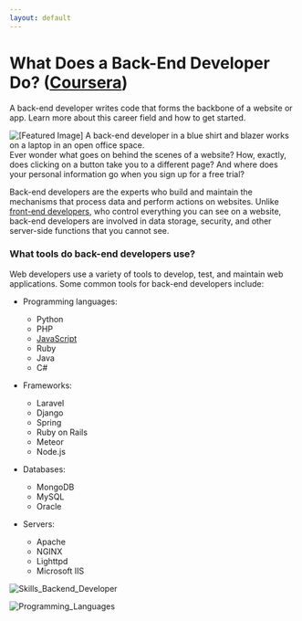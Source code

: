 ```yaml
---
layout: default
---
```

What Does a Back-End Developer Do? ([Coursera](https://www.coursera.org/articles/back-end-developer))
==================================


A back-end developer writes code that forms the backbone of a website or app. Learn more about this career field and how to get started.


![[Featured Image] A back-end developer in a blue shirt and blazer works on a laptop in an open office space.](https://d3njjcbhbojbot.cloudfront.net/api/utilities/v1/imageproxy/https://images.ctfassets.net/wp1lcwdav1p1/66elDNIP6hdzmhFgPms16Q/513f814a2ffe9f142ad19d69b47e1abc/H0MKswdw.jpeg?w=1500&h=680&q=60&fit=fill&f=faces&fm=jpg&fl=progressive&auto=format%2Ccompress&dpr=1&w=1000)
Ever wonder what goes on behind the scenes of a website? How, exactly, does clicking on a button take you to a different page? And where does your personal information go when you sign up for a free trial? 


Back-end developers are the experts who build and maintain the mechanisms that process data and perform actions on websites. Unlike [front-end developers](https://www.coursera.org/articles/front-end-developer), who control everything you can see on a website, back-end developers are involved in data storage, security, and other server-side functions that you cannot see.


### What tools do back-end developers use?


Web developers use a variety of tools to develop, test, and maintain web applications. Some common tools for back-end developers include:


* Programming languages:


	+ Python
	+ PHP
	+ [JavaScript](https://www.coursera.org/articles/java-vs-javascript)
	+ Ruby
	+ Java
	+ C#
* Frameworks:


	+ Laravel
	+ Django
	+ Spring
	+ Ruby on Rails
	+ Meteor
	+ Node.js
* Databases:


	+ MongoDB
	+ MySQL
	+ Oracle
* Servers:


	+ Apache
	+ NGINX
	+ Lighttpd
	+ Microsoft IIS


![Skills_Backend_Developer](https://www.simplilearn.com/ice9/free_resources_article_thumb/Skills_Backend_Developer.PNG)


![Programming_Languages](https://www.simplilearn.com/ice9/free_resources_article_thumb/Programming_Languages.PNG)


